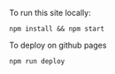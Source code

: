 
To run this site locally:

```shell
npm install && npm start
```

To deploy on github pages
```shell
npm run deploy
```
